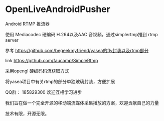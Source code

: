 # OpenLiveAndroidPusher
Android RTMP 推流器

使用 Mediacodec 硬编码 H.264以及AAC 音视频，通过simplertmp推到 rtmp server

参考 https://github.com/begeekmyfriend/yasea的flv封装以及rtmp部分

link https://github.com/faucamp/SimpleRtmp

采用opengl 硬编码码流获取方式

将yasea项目中有关rtmp的部分单独玻璃封装，方便扩展


QQ群： 185829300
欢迎互相学习进步

我们旨在做一个完全开源的移动端流媒体采集播放的方案，欢迎贡献自己的力量

技术有限，开源无限。



